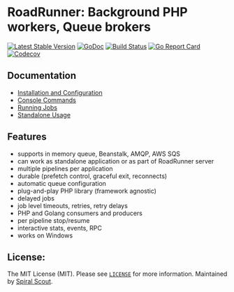 # RoadRunner: Background PHP workers, Queue brokers
[![Latest Stable Version](https://poser.pugx.org/spiral/jobs/version)](https://packagist.org/packages/spiral/jobs)
[![GoDoc](https://godoc.org/github.com/spiral/jobs?status.svg)](https://godoc.org/github.com/spiral/jobs)
[![Build Status](https://travis-ci.org/spiral/jobs.svg?branch=master)](https://travis-ci.org/spiral/jobs)
[![Go Report Card](https://goreportcard.com/badge/github.com/spiral/jobs)](https://goreportcard.com/report/github.com/spiral/jobs)
[![Codecov](https://codecov.io/gh/spiral/jobs/branch/master/graph/badge.svg)](https://codecov.io/gh/spiral/jobs/)

## Documentation
  * [Installation and Configuration](https://spiral.dev/docs/queue-configuration)
  * [Console Commands](https://spiral.dev/docs/queue-commands)
  * [Running Jobs](https://spiral.dev/docs/queue-jobs)
  * [Standalone Usage](https://spiral.dev/docs/queue-standalone)

## Features
- supports in memory queue, Beanstalk, AMQP, AWS SQS
- can work as standalone application or as part of RoadRunner server
- multiple pipelines per application
- durable (prefetch control, graceful exit, reconnects)
- automatic queue configuration
- plug-and-play PHP library (framework agnostic)
- delayed jobs
- job level timeouts, retries, retry delays
- PHP and Golang consumers and producers
- per pipeline stop/resume
- interactive stats, events, RPC
- works on Windows

License:
--------
The MIT License (MIT). Please see [`LICENSE`](./LICENSE) for more information. Maintained by [Spiral Scout](https://spiralscout.com).
